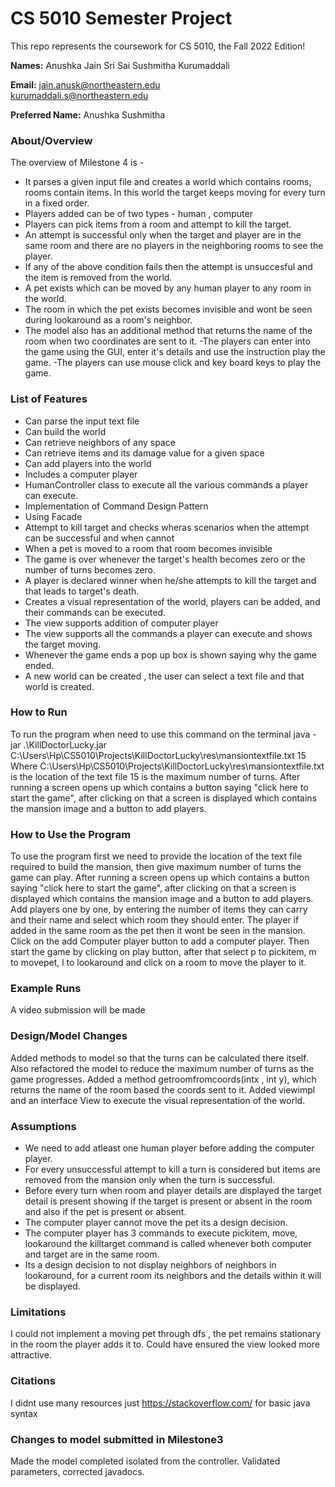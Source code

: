 # CS 5010 Semester Project

This repo represents the coursework for CS 5010, the Fall 2022 Edition!

**Names:** Anushka Jain 
                   Sri Sai Sushmitha Kurumaddali

**Email:** jain.anusk@northeastern.edu  
                   kurumaddali.s@northeastern.edu

**Preferred Name:** Anushka
                                  Sushmitha


### About/Overview

The overview of Milestone 4 is -  
- It parses a given input file and creates a world which contains rooms, rooms contain items. In this world the target keeps moving for every turn in a fixed order.
- Players added can be of two types - human , computer
- Players can pick items from a room and attempt to kill the target.
- An attempt is successful only when the target and player are in the same room and there are no players in the neighboring rooms to see the player.
- If any of the above condition fails then the attempt is unsuccesful and the item is removed from the world.
- A pet exists which can be moved by any human player to any room in the world.
- The room in which the pet exists becomes invisible and wont be seen during lookaround as a room's neighbor.
- The model also has an additional method that returns the name of the room when two coordinates are sent to it.
-The players can enter into the game using the GUI, enter it's details and use the instruction play the game.
-The players can use mouse click and key board keys to play the game.

### List of Features

- Can parse the input text file
- Can build the world 
- Can retrieve neighbors of any space
- Can retrieve items and its damage value for a given space
- Can add players into the world
- Includes a computer player
- HumanController class to execute all the various commands a player can execute.
- Implementation of Command Design Pattern
- Using Facade
- Attempt to kill target and checks wheras scenarios when the attempt can be successful and when cannot
- When a pet is moved to a room that room becomes invisible
- The game is over whenever the target's health becomes zero or the number of turns becomes zero.
- A player is declared winner when he/she attempts to kill the target and that leads to target's death.
- Creates a visual representation of the world, players can be added, and their commands can be executed.
- The view supports addition of computer player
- The view supports all the commands a player can execute and shows the target moving.
- Whenever the game ends a pop up box is shown saying why the game ended.
- A new world can be created , the user can select a text file and that world is created.

### How to Run

To run the program when need to use this command on the terminal
java -jar .\KillDoctorLucky.jar C:\Users\Hp\CS5010\Projects\KillDoctorLucky\res\mansiontextfile.txt 15 
Where C:\Users\Hp\CS5010\Projects\KillDoctorLucky\res\mansiontextfile.txt is the location of the text file
15 is the maximum number of turns.
After running a screen opens up which contains a button saying "click here to start the game", after clicking on that a screen is displayed
which contains the mansion image and a button to add players.
### How to Use the Program

To use the program first we need to provide the location of the text file required to build the mansion, then give maximum number of turns the game can play.
After running a screen opens up which contains a button saying "click here to start the game", after clicking on that a screen is displayed
which contains the mansion image and a button to add players. Add players one by one, by entering the number of items they can carry 
and their name and select which room they should enter. The player if added in the same room as the pet then it wont be seen in the mansion. Click on
the add Computer player button to add a computer player. Then start the game by clicking on play button, after that select p to pickitem, m to movepet,
l to lookaround and click on a room to move the player to it.

### Example Runs
A video submission will be made

### Design/Model Changes
Added methods to model so that the turns can be calculated there itself. Also refactored the model to reduce the maximum number of turns
as the game progresses. Added a method getroomfromcoords(intx , int y), which returns the name of the room based the coords sent to it.
Added viewimpl and an interface View to execute the visual representation of the world.

### Assumptions

- We need to add atleast one human player before adding the computer player.
- For every unsuccessful attempt to kill a turn is considered but items are removed from the mansion only when the turn is successful.
- Before every turn when room and player details are displayed the target detail is present showing if the target is present or absent in the room and also
if the pet is present or absent.
- The computer player cannot move the pet its a design decision.
- The computer player has 3 commands to execute pickitem, move, lookaround the killtarget command is called whenever both computer and target are in the same
room.
- Its a design decision to not display neighbors of neighbors in lookaround, for a current room its neighbors and the details within it will be displayed.

### Limitations

I could not implement a moving pet through dfs , the pet remains stationary in the room the player adds it to.
Could have ensured the view looked more attractive.

### Citations

I didnt use many resources just https://stackoverflow.com/ for basic java syntax 

### Changes to model submitted in Milestone3
Made the model completed isolated from the controller. Validated parameters, corrected javadocs.
